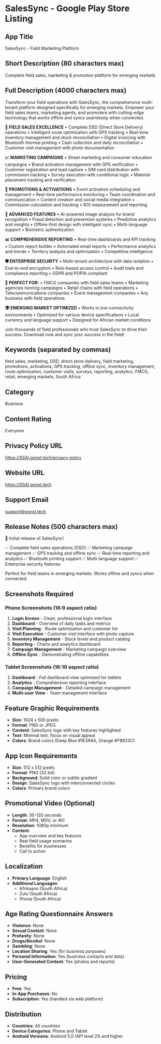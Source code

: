 # SalesSync - Google Play Store Listing

## App Title
SalesSync - Field Marketing Platform

## Short Description (80 characters max)
Complete field sales, marketing & promotion platform for emerging markets

## Full Description (4000 characters max)

Transform your field operations with SalesSync, the comprehensive multi-tenant platform designed specifically for emerging markets. Empower your field sales teams, marketing agents, and promoters with cutting-edge technology that works offline and syncs seamlessly when connected.

**🚀 FIELD SALES EXCELLENCE**
• Complete DSD (Direct Store Delivery) operations
• Intelligent route optimization with GPS tracking
• Real-time inventory management and stock reconciliation
• Digital invoicing with Bluetooth thermal printing
• Cash collection and daily reconciliation
• Customer visit management with photo documentation

**📈 MARKETING CAMPAIGNS**
• Street marketing and consumer education campaigns
• Brand activation management with GPS verification
• Customer registration and lead capture
• SIM card distribution with commission tracking
• Survey execution with conditional logic
• Material placement tracking and verification

**🎯 PROMOTIONS & ACTIVATIONS**
• Event activation scheduling and management
• Real-time performance monitoring
• Team coordination and communication
• Content creation and social media integration
• Commission calculation and tracking
• ROI measurement and reporting

**🔧 ADVANCED FEATURES**
• AI-powered image analysis for brand recognition
• Fraud detection and prevention systems
• Predictive analytics and insights
• Offline-first design with intelligent sync
• Multi-language support
• Biometric authentication

**📊 COMPREHENSIVE REPORTING**
• Real-time dashboards and KPI tracking
• Custom report builder
• Automated email reports
• Performance analytics and trends
• Territory analysis and optimization
• Competitive intelligence

**🛡️ ENTERPRISE SECURITY**
• Multi-tenant architecture with data isolation
• End-to-end encryption
• Role-based access control
• Audit trails and compliance reporting
• GDPR and POPIA compliant

**💼 PERFECT FOR:**
• FMCG companies with field sales teams
• Marketing agencies running campaigns
• Retail chains with field operations
• Telecommunications companies
• Event management companies
• Any business with field operations

**🌍 EMERGING MARKET OPTIMIZED**
• Works in low-connectivity environments
• Optimized for various device specifications
• Local currency and language support
• Designed for African market conditions

Join thousands of field professionals who trust SalesSync to drive their success. Download now and sync your success in the field!

## Keywords (separated by commas)
field sales, marketing, DSD, direct store delivery, field marketing, promotions, activations, GPS tracking, offline sync, inventory management, route optimization, customer visits, surveys, reporting, analytics, FMCG, retail, emerging markets, South Africa

## Category
Business

## Content Rating
Everyone

## Privacy Policy URL
https://SSAI.gonxt.tech/privacy-policy

## Website URL
https://SSAI.gonxt.tech

## Support Email
support@gonxt.tech

## Release Notes (500 characters max)
🎉 Initial release of SalesSync!

✅ Complete field sales operations (DSD)
✅ Marketing campaign management
✅ GPS tracking and offline sync
✅ Real-time reporting and analytics
✅ Bluetooth printing support
✅ Multi-language support
✅ Enterprise security features

Perfect for field teams in emerging markets. Works offline and syncs when connected.

## Screenshots Required

### Phone Screenshots (16:9 aspect ratio)
1. **Login Screen** - Clean, professional login interface
2. **Dashboard** - Overview of daily tasks and metrics
3. **Visit Planning** - Route optimization and customer list
4. **Visit Execution** - Customer visit interface with photo capture
5. **Inventory Management** - Stock levels and product catalog
6. **Reporting** - Charts and analytics dashboard
7. **Campaign Management** - Marketing campaign overview
8. **Offline Sync** - Demonstrating offline capabilities

### Tablet Screenshots (16:10 aspect ratio)
1. **Dashboard** - Full dashboard view optimized for tablets
2. **Analytics** - Comprehensive reporting interface
3. **Campaign Management** - Detailed campaign management
4. **Multi-user View** - Team management interface

## Feature Graphic Requirements
- **Size**: 1024 x 500 pixels
- **Format**: PNG or JPEG
- **Content**: SalesSync logo with key features highlighted
- **Text**: Minimal text, focus on visual appeal
- **Colors**: Brand colors (Deep Blue #1E3A8A, Orange #FB923C)

## App Icon Requirements
- **Size**: 512 x 512 pixels
- **Format**: PNG (32-bit)
- **Background**: Solid color or subtle gradient
- **Design**: SalesSync logo with interconnected circles
- **Colors**: Primary brand colors

## Promotional Video (Optional)
- **Length**: 30-120 seconds
- **Format**: MP4, MOV, or AVI
- **Resolution**: 1080p minimum
- **Content**: 
  - App overview and key features
  - Real field usage scenarios
  - Benefits for businesses
  - Call to action

## Localization
- **Primary Language**: English
- **Additional Languages**: 
  - Afrikaans (South Africa)
  - Zulu (South Africa)
  - Xhosa (South Africa)

## Age Rating Questionnaire Answers
- **Violence**: None
- **Sexual Content**: None
- **Profanity**: None
- **Drugs/Alcohol**: None
- **Gambling**: None
- **Location Sharing**: Yes (for business purposes)
- **Personal Information**: Yes (business contacts and data)
- **User-Generated Content**: Yes (photos and reports)

## Pricing
- **Free**: Yes
- **In-App Purchases**: No
- **Subscription**: Yes (handled via web platform)

## Distribution
- **Countries**: All countries
- **Device Categories**: Phone and Tablet
- **Android Versions**: Android 5.0 (API level 21) and higher